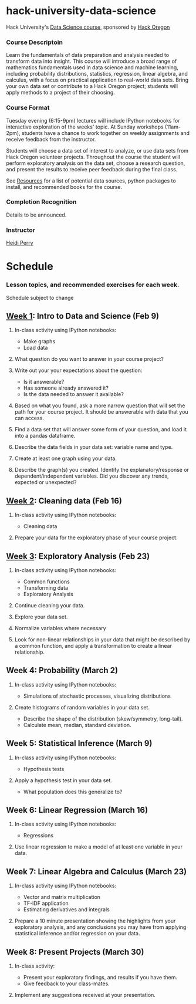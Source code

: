 # hack-university-data-science
Hack University's [Data Science course](http://www.hackoregon.org/database-cohort), sponsored by [Hack Oregon](http://hackoregon.org)


### Course Descriptoin
Learn the fundamentals of data preparation and analysis needed to transform data into insight. This course will introduce a broad range of mathematics fundamentals used in data science and machine learning, including probability distributions, statistics, regression, linear algebra, and calculus, with a focus on practical application to real-world data sets. Bring your own data set or contribute to a Hack Oregon project; students will apply methods to a project of their choosing.


### Course Format

Tuesday evening (6:15-9pm) lectures will include IPython notebooks for interactive exploration of the weeks' topic. At Sunday workshops (11am-2pm), students have a chance to work together on weekly assignments and receive feedback from the instructor.

Students will choose a data set of interest to analyze, or use data sets from Hack Oregon volunteer projects. Throughout the course the student will perform exploratory analysis on the data set, choose a research question, and present the results to receive peer feedback during the final class.

See [Resources](https://github.com/hackoregon/hack-university-data-science/tree/master/Resources) for a list of potential data sources, python packages to install, and recommended books for the course.


### Completion Recognition

Details to be announced.


### Instructor
[Heidi Perry](www.linkedin.com/in/heidiperryphd)


# Schedule
### Lesson topics, and recommended exercises for each week.
Schedule subject to change



## [Week 1](https://github.com/hackoregon/hack-university-data-science/tree/master/Lessons/1_IntroDataAndScience): Intro to Data and Science (Feb 9)

1. In-class activity using IPython notebooks:
    * Make graphs
    * Load data

1. What question do you want to answer in your course project? 

1. Write out your your expectations about the question:
    * Is it answerable?
    * Has someone already answered it?
    * Is the data needed to answer it available?

1. Based on what you found, ask a more narrow question that will set the path for your course project. It should be answerable with data that you can access.

1. Find a data set that will answer some form of your question, and load it into a pandas dataframe.

1. Describe the data fields in your data set: variable name and type.

1. Create at least one graph using your data. 

1. Describe the graph(s) you created. Identify the explanatory/response or dependent/independent variables. Did you discover any trends, expected or unexpected?


## [Week 2](https://github.com/hackoregon/hack-university-data-science/tree/master/Lessons/2_CleaningTransformingData): Cleaning data (Feb 16)

1. In-class activity using IPython notebooks:
    * Cleaning data

1. Prepare your data for the exploratory phase of your course project.


## [Week 3](https://github.com/hackoregon/hack-university-data-science/tree/master/Lessons/3_ExploratoryAnalysis): Exploratory Analysis (Feb 23)

1. In-class activity using IPython notebooks:
    * Common functions
    * Transforming data
    * Exploratory Analysis

1. Continue cleaning your data.

1. Explore your data set. 
    
1. Normalize variables where necessary

1. Look for non-linear relationships in your data that might be described by a common function, and apply a transformation to create a linear relationship.


## Week 4: Probability (March 2)

1. In-class activity using IPython notebooks:
    * Simulations of stochastic processes, visualizing distributions

1. Create histograms of random variables in your data set.
    * Describe the shape of the distribution (skew/symmetry, long-tail).
    * Calculate mean, median, standard deviation.


## Week 5: Statistical Inference (March 9)

1. In-class activity using IPython notebooks:
    * Hypothesis tests

1. Apply a hypothesis test in your data set. 
    * What population does this generalize to?


## Week 6: Linear Regression (March 16)

1. In-class activity using IPython notebooks:
    * Regressions

1. Use linear regression to make a model of at least one variable in your data.


## Week 7: Linear Algebra and Calculus (March 23)

1. In-class activity using IPython notebooks:
    * Vector and matrix multiplication
    * TF-IDF application
    * Estimating derivatives and integrals

1. Prepare a 10 minute presentation showing the highlights from your exploratory analysis, and any conclusions you may have from applying statistical inference and/or regression on your data.


## Week 8: Present Projects (March 30)

1. In-class activity:
    * Present your exploratory findings, and results if you have them.
    * Give feedback to your class-mates.

1. Implement any suggestions received at your presentation.
